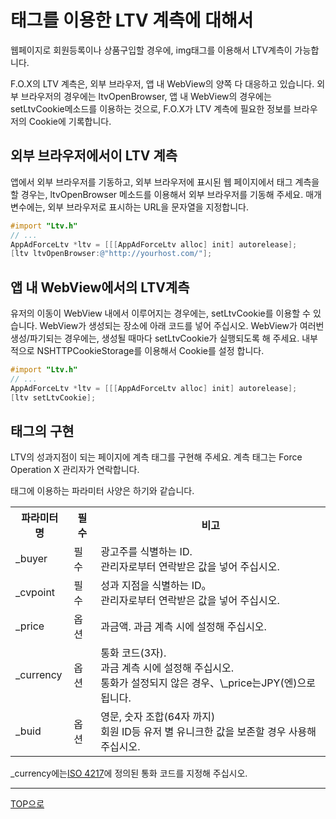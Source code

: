 # 태그를 이용한 LTV 계측에 대해서

웹페이지로 회원등록이나 상품구입할 경우에, img태그를 이용해서 LTV계측이 가능합니다.

F.O.X의 LTV 계측은, 외부 브라우저, 앱 내 WebView의 양쪽 다 대응하고 있습니다. 외부 브라우저의 경우에는 ltvOpenBrowser, 앱 내 WebView의 경우에는 setLtvCookie메소드를 이용하는 것으로,
 F.O.X가 LTV 계측에 필요한 정보를 브라우저의 Cookie에 기록합니다.

## 외부 브라우저에서이 LTV 계측
앱에서 외부 브라우저를 기동하고, 외부 브라우저에 표시된 웹 페이지에서 태그 계측을 할 경우는, ltvOpenBrowser 메소드를 이용해서 외부 브라우저를 기동해 주세요. 매개변수에는, 외부 브라우저로 표시하는 URL을 문자열을 지정합니다.

```objective-c
#import "Ltv.h"
// ...
AppAdForceLtv *ltv = [[[AppAdForceLtv alloc] init] autorelease];
[ltv ltvOpenBrowser:@"http://yourhost.com/"];
```

## 앱 내 WebView에서의 LTV계측
유저의 이동이 WebView 내에서 이루어지는 경우에는, setLtvCookie를 이용할 수 있습니다. WebView가 생성되는 장소에 아래 코드를 넣어 주십시오.
 WebView가 여러번 생성/파기되는 경우에는, 생성될 때마다 setLtvCookie가 실행되도록 해 주세요. 내부적으로 NSHTTPCookieStorage를 이용해서 Cookie를 설정 합니다.

```objective-c
#import "Ltv.h"
// ...
AppAdForceLtv *ltv = [[[AppAdForceLtv alloc] init] autorelease];
[ltv setLtvCookie];
```

## 태그의 구현

LTV의 성과지점이 되는 페이지에 계측 태그를 구현해 주세요. 계측 태그는 Force Operation X 관리자가 연락합니다.

태그에 이용하는 파라미터 사양은 하기와 같습니다.

<table>
<tr>
  <th>파라미터 명</th>
  <th>필수</th>
  <th>비고</th>
</tr>
<tr>
  <td>_buyer</td>
  <td>필수</td>
  <td>광고주를 식별하는 ID.<br />관리자로부터 연락받은 값을 넣어 주십시오.</td>
</tr>
<tr>
  <td>_cvpoint</td>
  <td>필수</td>
  <td>성과 지점을 식별하는 ID。<br />관리자로부터 연락받은 값을 넣어 주십시오.</td>
</tr>
<tr>
  <td>_price</td>
  <td>옵션</td>
  <td>과금액. 과금 계측 시에 설정해 주십시오.<br /></td>
</tr>
<tr>
  <td>_currency</td>
  <td>옵션</td>
  <td>통화 코드(3자).<br />과금 계측 시에 설정해 주십시오.<br />통화가 설정되지 않은 경우、\_price는JPY(엔)으로 됩니다.</td>
</tr>
<tr>
  <td>_buid</td>
  <td>옵션</td>
  <td>영문, 숫자 조합(64자 까지)<br />회원 ID등 유저 별 유니크한 값을 보존할 경우 사용해 주십시오.</td>
</tr>
</table>

\_currency에는[ISO 4217](https://ko.wikipedia.org/wiki/ISO_4217)에 정의된 통화 코드를 지정해 주십시오.

---
[TOP으로](/lang/ko/README.md)
